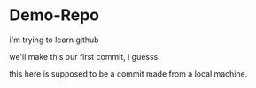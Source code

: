 # Demo-Repo
i'm trying to learn github

we'll make this our first commit, i guesss.

this here is supposed to be a commit made from a local machine.
